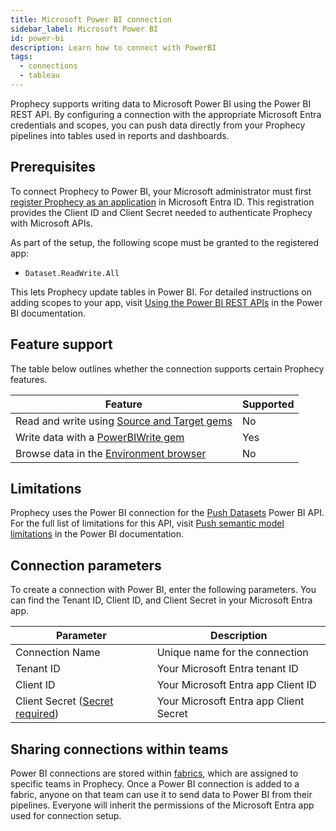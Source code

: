 ```yaml
---
title: Microsoft Power BI connection
sidebar_label: Microsoft Power BI
id: power-bi
description: Learn how to connect with PowerBI
tags:
  - connections
  - tableau
---
```


Prophecy supports writing data to Microsoft Power BI using the Power BI REST API. By configuring a connection with the appropriate Microsoft Entra credentials and scopes, you can push data directly from your Prophecy pipelines into tables used in reports and dashboards.

## Prerequisites

To connect Prophecy to Power BI, your Microsoft administrator must first [register Prophecy as an application](https://learn.microsoft.com/en-us/graph/auth/auth-concepts#register-the-application) in Microsoft Entra ID. This registration provides the Client ID and Client Secret needed to authenticate Prophecy with Microsoft APIs.

As part of the setup, the following scope must be granted to the registered app:

- `Dataset.ReadWrite.All`

This lets Prophecy update tables in Power BI. For detailed instructions on adding scopes to your app, visit [Using the Power BI REST APIs](https://learn.microsoft.com/en-us/rest/api/power-bi/#scopes) in the Power BI documentation.

## Feature support

The table below outlines whether the connection supports certain Prophecy features.

| Feature                                                                    | Supported |
| -------------------------------------------------------------------------- | --------- |
| Read and write using [Source and Target gems](/analysts/source-target)     | No        |
| Write data with a [PowerBIWrite gem](/analysts/power-bi-write)             | Yes       |
| Browse data in the [Environment browser](/analysts/project-editor#sidebar) | No        |

## Limitations

Prophecy uses the Power BI connection for the [Push Datasets](https://learn.microsoft.com/en-us/rest/api/power-bi/push-datasets) Power BI API. For the full list of limitations for this API, visit [Push semantic model limitations](https://learn.microsoft.com/en-us/power-bi/developer/embedded/push-datasets-limitations) in the Power BI documentation.

## Connection parameters

To create a connection with Power BI, enter the following parameters. You can find the Tenant ID, Client ID, and Client Secret in your Microsoft Entra app.

| Parameter                                                                     | Description                            |
| ----------------------------------------------------------------------------- | -------------------------------------- |
| Connection Name                                                               | Unique name for the connection         |
| Tenant ID                                                                     | Your Microsoft Entra tenant ID         |
| Client ID                                                                     | Your Microsoft Entra app Client ID     |
| Client Secret ([Secret required](docs/enterprise/fabrics/secrets/secrets.md)) | Your Microsoft Entra app Client Secret |

## Sharing connections within teams

Power BI connections are stored within [fabrics](docs/core/prophecy-fabrics/prophecy-fabrics.md), which are assigned to specific teams in Prophecy. Once a Power BI connection is added to a fabric, anyone on that team can use it to send data to Power BI from their pipelines. Everyone will inherit the permissions of the Microsoft Entra app used for connection setup.

